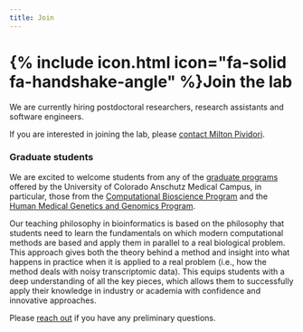 ```yaml
---
title: Join
---
```


# {% include icon.html icon="fa-solid fa-handshake-angle" %}Join the lab

We are currently hiring postdoctoral researchers, research assistants and software engineers.

If you are interested in joining the lab, please [contact Milton Pividori](/contact).


### Graduate students

We are excited to welcome students from any of the [graduate programs]((https://www.cuanschutz.edu/graduate-programs)) offered by the University of Colorado Anschutz Medical Campus, in particular, those from the [Computational Bioscience Program](https://www.cuanschutz.edu/graduate-programs/computational-bioscience/home) and the [Human Medical Genetics and Genomics Program](https://www.cuanschutz.edu/graduate-programs/human-medical-genetics-and-genomics/home).

Our teaching philosophy in bioinformatics is based on the philosophy that students need to learn the fundamentals on which modern computational methods are based and apply them in parallel to a real biological problem.
This approach gives both the theory behind a method and insight into what happens in practice when it is applied to a real problem (i.e., how the method deals with noisy transcriptomic data).
This equips students with a deep understanding of all the key pieces, which allows them to successfully apply their knowledge in industry or academia with confidence and innovative approaches.

Please [reach out](/contact) if you have any preliminary questions.
